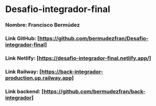# Desafio-integrador-final

### Nombre: Francisco Bermúdez
### Link GitHub: [https://github.com/bermudezfran/Desafio-integrador-final]
### Link Netlify: [https://desafio-integrador-final.netlify.app/]
### Link Railway: [https://back-integrador-production.up.railway.app]
### Link backend: [https://github.com/bermudezfran/back-integrador]
